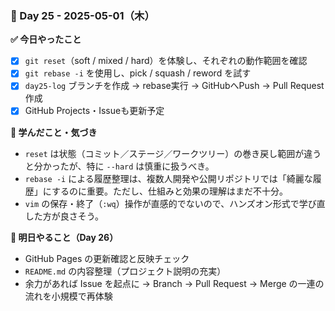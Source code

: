 ### 📅 Day 25 - 2025-05-01（木）

**✅ 今日やったこと**
- [x] `git reset`（soft / mixed / hard）を体験し、それぞれの動作範囲を確認
- [x] `git rebase -i` を使用し、pick / squash / reword を試す
- [x] `day25-log` ブランチを作成 → rebase実行 → GitHubへPush → Pull Request作成
- [x] GitHub Projects・Issueも更新予定

**📘 学んだこと・気づき**
- `reset` は状態（コミット／ステージ／ワークツリー）の巻き戻し範囲が違うと分かったが、特に `--hard` は慎重に扱うべき。
- `rebase -i` による履歴整理は、複数人開発や公開リポジトリでは「綺麗な履歴」にするのに重要。ただし、仕組みと効果の理解はまだ不十分。
- `vim` の保存・終了（`:wq`）操作が直感的でないので、ハンズオン形式で学び直した方が良さそう。

**📝 明日やること（Day 26）**
- GitHub Pages の更新確認と反映チェック
- `README.md` の内容整理（プロジェクト説明の充実）
- 余力があれば Issue を起点に → Branch → Pull Request → Merge の一連の流れを小規模で再体験